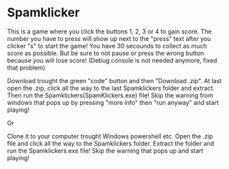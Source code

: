 # Spamklicker
This is a game where you click the buttons 1, 2, 3 or 4 to gain score. The number you have to press will show up next to the "press" text after you clicker "s" to start the game! You have 30 secounds to collect as much score as possible. But be sure to not pause or press the wrong button because you will lose score! (Debug console is not needed anymore, fixed that problem)

Download trought the green "code" button and then "Download .zip". At last open the .zip, click all the way to the last Spamklickers folder and extract. Then run the Spamklickers(SpamKlickers.exe) file! Skip the warning from windows that pops up by pressing "more info" then "run anyway" and start playing!

Or

Clone it to your computer trought Windows powershell etc. Open the .zip file and click all the way to the Spamklickers folder. Extract the folder and run the Spamklickers.exe file! Skip the warning that pops up and start playing!
